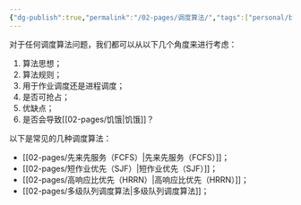 ```yaml
---
{"dg-publish":true,"permalink":"/02-pages/调度算法/","tags":["personal/blog","os"]}
---
```


对于任何调度算法问题，我们都可以从以下几个角度来进行考虑：
 1. 算法思想；
 2. 算法规则；
 3. 用于作业调度还是进程调度；
 4. 是否可抢占；
 5. 优缺点；
 6. 是否会导致[[02-pages/饥饿\|饥饿]]？

以下是常见的几种调度算法：
- [[02-pages/先来先服务（FCFS）\|先来先服务（FCFS）]]；
- [[02-pages/短作业优先（SJF）\|短作业优先（SJF）]]；
- [[02-pages/高响应比优先（HRRN）\|高响应比优先（HRRN）]]；
- [[02-pages/多级队列调度算法\|多级队列调度算法]]；